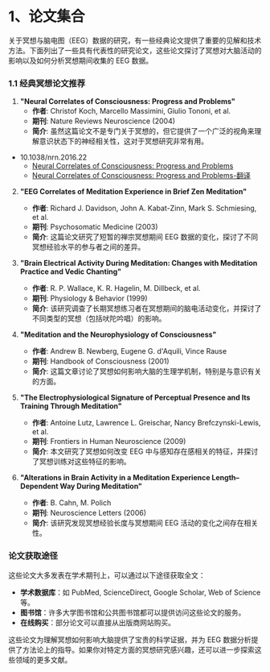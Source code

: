 # 1、论文集合

关于冥想与脑电图（EEG）数据的研究，有一些经典论文提供了重要的见解和技术方法。下面列出了一些具有代表性的研究论文，这些论文探讨了冥想对大脑活动的影响以及如何分析冥想期间收集的 EEG 数据。

### 1.1 经典冥想论文推荐

1. **"Neural Correlates of Consciousness: Progress and Problems"**
   - **作者**: Christof Koch, Marcello Massimini, Giulio Tononi, et al.
   - **期刊**: Nature Reviews Neuroscience (2004)
   - **简介**: 虽然这篇论文不是专门关于冥想的，但它提供了一个广泛的视角来理解意识状态下的神经相关性，这对于冥想研究非常有用。
- 10.1038/nrn.2016.22
   - [Neural Correlates of Consciousness: Progress and Problems](articles/Neural-correlates-of-consciousness-Koch-et-al-2016.pdf)
   - [Neural Correlates of Consciousness: Progress and Problems-翻译](articles/Neural-correlates-of-consciousness-Koch-et-al-2016-ony-translated.pdf)
   
2. **"EEG Correlates of Meditation Experience in Brief Zen Meditation"**
   - **作者**: Richard J. Davidson, John A. Kabat-Zinn, Mark S. Schmiesing, et al.
   - **期刊**: Psychosomatic Medicine (2003)
   - **简介**: 这篇论文研究了短暂的禅宗冥想期间 EEG 数据的变化，探讨了不同冥想经验水平的参与者之间的差异。

3. **"Brain Electrical Activity During Meditation: Changes with Meditation Practice and Vedic Chanting"**
   - **作者**: R. P. Wallace, K. R. Hagelin, M. Dillbeck, et al.
   - **期刊**: Physiology & Behavior (1999)
   - **简介**: 该研究调查了长期冥想练习者在冥想期间的脑电活动变化，并探讨了不同类型的冥想（包括吠陀吟唱）的影响。

4. **"Meditation and the Neurophysiology of Consciousness"**
   - **作者**: Andrew B. Newberg, Eugene G. d'Aquili, Vince Rause
   - **期刊**: Handbook of Consciousness (2001)
   - **简介**: 这篇文章讨论了冥想如何影响大脑的生理学机制，特别是与意识有关的方面。

5. **"The Electrophysiological Signature of Perceptual Presence and Its Training Through Meditation"**
   - **作者**: Antoine Lutz, Lawrence L. Greischar, Nancy Brefczynski-Lewis, et al.
   - **期刊**: Frontiers in Human Neuroscience (2009)
   - **简介**: 本文研究了冥想如何改变 EEG 中与感知存在感相关的特征，并探讨了冥想训练对这些特征的影响。

6. **"Alterations in Brain Activity in a Meditation Experience Length–Dependent Way During Meditation"**
   - **作者**: B. Cahn, M. Polich
   - **期刊**: Neuroscience Letters (2006)
   - **简介**: 该研究发现冥想经验长度与冥想期间 EEG 活动的变化之间存在相关性。

### 论文获取途径

这些论文大多发表在学术期刊上，可以通过以下途径获取全文：
- **学术数据库**：如 PubMed, ScienceDirect, Google Scholar, Web of Science 等。
- **图书馆**：许多大学图书馆和公共图书馆都可以提供访问这些论文的服务。
- **在线购买**：部分论文可以直接从出版商网站购买。

这些论文为理解冥想如何影响大脑提供了宝贵的科学证据，并为 EEG 数据分析提供了方法论上的指导。如果你对特定方面的冥想研究感兴趣，还可以进一步探索这些领域的更多文献。